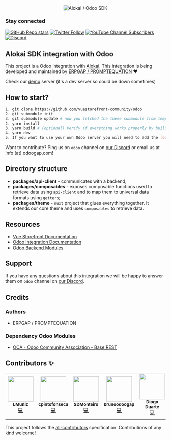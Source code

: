 <div align="center">
  <img src="alokai-odoo.png" alt="Alokai / Odoo SDK" />
</div>

### Stay connected

[![GitHub Repo stars](https://img.shields.io/github/stars/vuestorefront/vue-storefront?style=social)](https://github.com/vuestorefront/vue-storefront)
[![Twitter Follow](https://img.shields.io/twitter/follow/vuestorefront?style=social)](https://twitter.com/vuestorefront)
[![YouTube Channel Subscribers](https://img.shields.io/youtube/channel/subscribers/UCkm1F3Cglty3CE1QwKQUhhg?style=social)](https://www.youtube.com/c/VueStorefront)
[![Discord](https://img.shields.io/discord/770285988244750366?label=join%20discord&logo=Discord&logoColor=white)](https://discord.vuestorefront.io)

## Alokai SDK integration with Odoo

This project is a Odoo integration with [Alokai](https://github.com/vuestorefront-community/vue-storefront/).
This integration is being developed and maintained by [ERPGAP / PROMPTEQUATION](https://www.erpgap.com/) ❤️

Check our [demo](https://alokai.labs.erpgap.com/) server (it's a dev server so could be down sometimes)

## How to start?

```sh
1. git clone https://github.com/vuestorefront-community/odoo
2. git submodule init
3. git submodule update # now you fetched the theme submodule from template-odoo
2. yarn install
3. yarn build # (optional) Verify if everything works properly by building all three projects
4. yarn dev
5. If you want to use your own Odoo server you will need to add the [odoo-addons](https://github.com/erpgap/alokai-odoo) repository to your server
```

Want to contribute? Ping us on `odoo` channel on [our Discord](https://discord.vuestorefront.io) or email us at info (at) odoogap.com!

## Directory structure

* **packages/api-client** - communicates with a backend;
* **packages/composables** - exposes composable functions used to retrieve data using `api-client` and to map them to universal data formats using `getters`;
* **packages/theme** - `nuxt` project that glues everything together. It extends our core theme and uses `composables` to retrieve data.

## Resources

* [Vue Storefront Documentation](https://docs.vuestorefront.io/v2/)
* [Odoo integration Documentation](https://docs.alokai.com/integrations/odoo)
* [Odoo Backend Modules](https://github.com/erpgap/alokai-odoo)

## Support

If you have any questions about this integration we will be happy to answer them on `odoo` channel on [our Discord](discord.vuestorefront.io).

## Credits

### Authors

* ERPGAP / PROMPTEQUATION

### Dependency Odoo Modules

* [OCA - Odoo Community Association - Base REST](https://github.com/OCA/rest-framework)

## Contributors ✨

<!-- ALL-CONTRIBUTORS-LIST:START - Do not remove or modify this section -->
<!-- prettier-ignore-start -->
<!-- markdownlint-disable -->
<table>
  <tr>
    <td align="center"><a href="http://www.erpgap.com/"><img src="https://avatars.githubusercontent.com/u/7774534?v=4?s=80" width="80px;" alt=""/><br /><sub><b>LMuniz</b></sub></a><br />
    <a href="https://github.com/vuestorefront-community/odoo/commits?author=LeoMunizOdoo " title="Code">💻</a></td>
    <td align="center"><a href="http://www.erpgap.com/"><img src="https://avatars.githubusercontent.com/u/21957046?v=4?s=80" width="80px;" alt=""/><br /><sub><b>cpintofonseca</b></sub></a><br />    <a href="https://github.com/vuestorefront-community/odoo/commits?author=cpintofonseca" title="Code">💻</a></td>
    <td align="center"><a href="https://github.com/SDMonteiro"><img src="https://avatars.githubusercontent.com/u/68434298?v=4?s=80" width="80px;" alt=""/><br /><sub><b>SDMonteiro</b></sub></a><br /><a href="https://github.com/vuestorefront-community/odoo/commits?author=SDMonteiro" title="Code">💻</a></td>
    <td align="center"><a href="https://github.com/brunoodoogap"><img src="https://avatars.githubusercontent.com/u/84967663?v=4?s=80" width="80px;" alt=""/><br /><sub><b>brunoodoogap</b></sub></a><br /><a href="https://github.com/vuestorefront-community/odoo/commits?author=brunoodoogap" title="Code">💻</a></td>
    <td align="center"><a href="https://github.com/dduarte-odoogap"><img src="https://avatars.githubusercontent.com/u/18329970?v=4?s=80" width="80px;" alt=""/><br /><sub><b>Diogo Duarte</b></sub></a><br /><a href="https://github.com/vuestorefront-community/odoo/commits?author=dduarte-odoogap" title="Code">💻</a></td>
  </tr>
</table>

<!-- markdownlint-restore -->
<!-- prettier-ignore-end -->

<!-- ALL-CONTRIBUTORS-LIST:END -->

This project follows the [all-contributors](https://github.com/all-contributors/all-contributors) specification. Contributions of any kind welcome!
